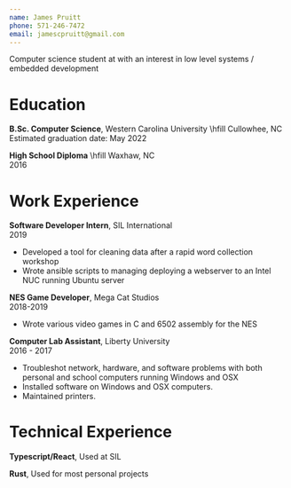 ```yaml
---
name: James Pruitt
phone: 571-246-7472
email: jamescpruitt@gmail.com
---
```


Computer science student at with an interest in low level systems / embedded development

# Education

**B.Sc. Computer Science**, Western Carolina University \hfill Cullowhee, NC  
Estimated graduation date: May 2022

**High School Diploma** \hfill Waxhaw, NC  
2016

# Work Experience

**Software Developer Intern**, SIL International  
2019

* Developed a tool for cleaning data after a rapid word collection workshop
* Wrote ansible scripts to managing deploying a webserver to an Intel NUC running Ubuntu server

**NES Game Developer**, Mega Cat Studios  
2018-2019

* Wrote various video games in C and 6502 assembly for the NES

**Computer Lab Assistant**, Liberty University  
2016 - 2017

* Troubleshot network, hardware, and software problems with both personal and school computers running Windows and OSX
* Installed software on Windows and OSX computers. 
* Maintained printers.


# Technical Experience

**Typescript/React**,  Used at SIL

**Rust**,  Used for most personal projects
